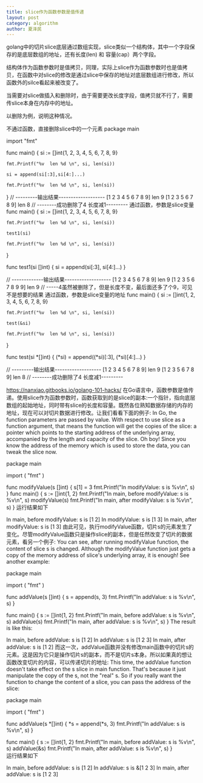 ```yaml
---
title: slice作为函数参数是值传递
layout: post
category: algorithm
author: 夏泽民
---
```

golang中的切片slice底层通过数组实现，slice类似一个结构体，其中一个字段保存的是底层数组的地址，还有长度(len) 和 容量(cap）两个字段。

结构体作为函数参数时是值拷贝，同理，实际上slice作为函数参数时也是值拷贝，在函数中对slice的修改是通过slice中保存的地址对底层数组进行修改，所以函数外的silce看起来被改变了。

当需要对slice做插入和删除时，由于需要更改长度字段，值拷贝就不行了，需要传slice本身在内存中的地址。
<!-- more -->
以删除为例，说明这种情况。

不通过函数，直接删除slice中的一个元素
package main

import "fmt"

func main() {
    si := []int{1, 2, 3, 4, 5, 6, 7, 8, 9}

    fmt.Printf("%v  len %d \n", si, len(si))
    
    si = append(si[:3],si[4:]...)
    
    fmt.Printf("%v  len %d \n", si, len(si))
}
// ---------输出结果-------------------
[1 2 3 4 5 6 7 8 9]  len 9 
[1 2 3 5 6 7 8 9]  len 8 
// --------成功删除了4  长度减1---------
通过函数，参数是slice变量
func main() {
    si := []int{1, 2, 3, 4, 5, 6, 7, 8, 9}

    fmt.Printf("%v  len %d \n", si, len(si))
    
    test1(si)
    
    fmt.Printf("%v  len %d \n", si, len(si))
}

func test1(si []int) {
    si = append(si[:3], si[4:]...)
}

// -------------输出结果-------------------
[1 2 3 4 5 6 7 8 9]  len 9 
[1 2 3 5 6 7 8 9 9]  len 9 
// -----4虽然被删除了，但是长度不变，最后面还多了个9，可见不是想要的结果
通过函数，参数是slice变量的地址
func main() {
    si := []int{1, 2, 3, 4, 5, 6, 7, 8, 9}

    fmt.Printf("%v  len %d \n", si, len(si))
    
    test(&si)

    fmt.Printf("%v  len %d \n", si, len(si))
}

func test(si *[]int) {
    (*si) = append((*si)[:3], (*si)[4:]...)
}


// ---------输出结果-------------------
[1 2 3 4 5 6 7 8 9]  len 9 
[1 2 3 5 6 7 8 9]  len 8 
// --------成功删除了4  长度减1---------

https://nanxiao.gitbooks.io/golang-101-hacks/
在Go语言中，函数参数是值传递。使用slice作为函数参数时，函数获取到的是slice的副本:一个指针，指向底层数组的起始地址，同时带有slice的长度和容量。既然各位熟知数据存储的内存的地址，现在可以对切片数据进行修改。让我们看看下面的例子:
In Go, the function parameters are passed by value. With respect to use slice as a function argument, that means the function will get the copies of the slice: a pointer which points to the starting address of the underlying array, accompanied by the length and capacity of the slice. Oh boy! Since you know the address of the memory which is used to store the data, you can tweak the slice now.

package main

import (
    "fmt"
)

func modifyValue(s []int)  {
    s[1] = 3
    fmt.Printf("In modifyValue: s is %v\n", s)
}
func main() {
    s := []int{1, 2}
    fmt.Printf("In main, before modifyValue: s is %v\n", s)
    modifyValue(s)
    fmt.Printf("In main, after modifyValue: s is %v\n", s)
}
运行结果如下

In main, before modifyValue: s is [1 2]
In modifyValue: s is [1 3]
In main, after modifyValue: s is [1 3]
由此可见，执行modifyValue函数，切片s的元素发生了变化。尽管modifyValue函数只是操作slice的副本，但是任然改变了切片的数据元素，看另一个例子:
You can see, after running modifyValue function, the content of slice s is changed. Although the modifyValue function just gets a copy of the memory address of slice's underlying array, it is enough!
See another example:

package main

import (
    "fmt"
)

func addValue(s []int) {
    s = append(s, 3)
    fmt.Printf("In addValue: s is %v\n", s)
}

func main() {
    s := []int{1, 2}
    fmt.Printf("In main, before addValue: s is %v\n", s)
    addValue(s)
    fmt.Printf("In main, after addValue: s is %v\n", s)
}
The result is like this:

In main, before addValue: s is [1 2]
In addValue: s is [1 2 3]
In main, after addValue: s is [1 2]
而这一次，addValue函数并没有修改main函数中的切片s的元素。这是因为它只是操作切片s的副本，而不是切片s本身。所以如果真的想让函数改变切片的内容，可以传递切片的地址:
This time, the addValue function doesn't take effect on the s slice in main function. That's because it just manipulate the copy of the s, not the "real" s.
So if you really want the function to change the content of a slice, you can pass the address of the slice:

package main

import (
    "fmt"
)

func addValue(s *[]int) {
    *s = append(*s, 3)
    fmt.Printf("In addValue: s is %v\n", s)
}

func main() {
    s := []int{1, 2}
    fmt.Printf("In main, before addValue: s is %v\n", s)
    addValue(&s)
    fmt.Printf("In main, after addValue: s is %v\n", s)
}     
运行结果如下


In main, before addValue: s is [1 2]
In addValue: s is &[1 2 3]
In main, after addValue: s is [1 2 3]
